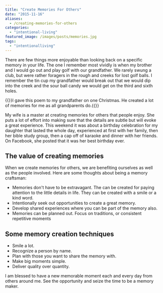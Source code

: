 ```yaml
---
title: "Create Memories For Others"
date: "2015-11-16"
aliases:
  - /creating-memories-for-others
categories: 
  - "intentional-living"
featured_image: /images/posts/memories.jpg
tags: 
  - "intentionalliving"
---
```


There are few things more enjoyable than looking back on a specific memory in your life. The one I remember most vividly is when my brother and I would go out and play golf with our grandfather. We rarely swung a club, but were rather foragers in the rough and creeks for lost golf balls. I remember the tin cup my grandfather would break out that we would dip into the creek and the sour ball candy we would get on the third and sixth holes.

{{<featuredimage class="inline-feature-image">}}I gave this poem to my grandfather on one Christmas. He created a lot of memories for me as all grandparents do.{{</featuredimage>}}

My wife is a master at creating memories for others that people enjoy. She puts a lot of effort into making sure that the details are subtle but will evoke a great experience. This weekend it was about a birthday celebration for my daughter that lasted the whole day, experienced at first with her family, then her bible study group, then a cap off of karaoke and dinner with her friends. On Facebook, she posted that it was her best birthday ever.

## The value of creating memories

When we create memories for others, we are benefiting ourselves as well as the people involved. Here are some thoughts about being a memory craftsman:

- Memories don't have to be extravagant. The can be created for paying attention to the little details in life. They can be created with a smile or a kind word.
- Intentionally seek out opportunities to create a great memory.
- Develop shared experiences where you can be part of the memory also.
- Memories can be planned out. Focus on traditions, or consistent repetitive moments

## Some memory creation techniques

- Smile a lot.
- Recognize a person by name.
- Plan with those you want to share the memory with.
- Make big moments simple.
- Deliver quality over quantity.

I am blessed to have a new memorable moment each and every day from others around me. See the opportunity and seize the time to be a memory maker.
